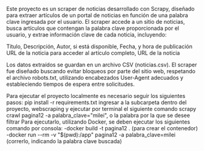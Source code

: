 Este proyecto es un scraper de noticias desarrollado con Scrapy, diseñado para extraer artículos de un portal de noticias en función de una palabra clave ingresada por el usuario.
El scraper accede a un sitio de noticias, busca artículos que contengan la palabra clave proporcionada por el usuario, y extrae información clave de cada noticia, incluyendo:

Título,
Descripción,
Autor, si está disponible,
Fecha, y hora de publicación
URL de la noticia para acceder al artículo completo,
URL de la noticia

Los datos extraídos se guardan en un archivo CSV (noticias.csv).
El scraper fue diseñado buscando evitar bloqueos por parte del sitio web, respetando el archivo robots.txt, utilizando encabezados User-Agent adecuados y estableciendo tiempos de espera entre solicitudes.

Para ejecutar el proyecto localmente es necesario seguir los siguientes pasos:
pip install -r requirements.txt
ingresar a la subcarpeta dentro del proyecto, webscraping y ejecutar por terminal el siguiente comando
scrapy crawl pagina12 -a palabra_clave="milei", o la palabra por la que se desee filtrar
Para ejecutarlo, utilizando Docker, se deben ejecutar los siguientes comando por consola:
-docker build -t pagina12 . (para crear el contenedor)
-docker run --rm -v "$(pwd):/app" pagina12 -a palabra_clave=milei (correrlo, indicando la palabra clave buscada)
